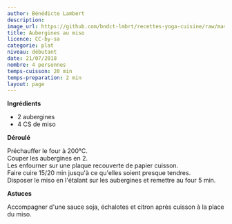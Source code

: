 ```yaml
---
author: Bénédicte Lambert
description: 
image_url: https://github.com/bndct-lmbrt/recettes-yoga-cuisine/raw/master/medias/aubergines-miso.jpg
title: Aubergines au miso
licence: CC-by-sa
categorie: plat
niveau: débutant
date: 21/07/2018
nombre: 4 personnes
temps-cuisson: 20 min
temps-preparation: 2 min
layout: page
---
```



**Ingrédients**  
 

* 2 aubergines
* 4 CS de miso



**Déroulé**  

Préchauffer le four à 200°C.  
Couper les aubergines en 2.  
Les enfourner sur une plaque recouverte de papier cuisson.  
Faire cuire 15/20 min jusqu'à ce qu'elles soient presque tendres.     
Disposer le miso en l'étalant sur les aubergines et remettre au four 5 min.  
  
**Astuces** 

Accompagner d'une sauce soja, échalotes et citron après cuisson à la place du miso. 